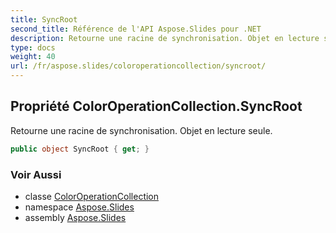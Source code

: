 ```yaml
---
title: SyncRoot
second_title: Référence de l'API Aspose.Slides pour .NET
description: Retourne une racine de synchronisation. Objet en lecture seule.
type: docs
weight: 40
url: /fr/aspose.slides/coloroperationcollection/syncroot/
---
```


## Propriété ColorOperationCollection.SyncRoot

Retourne une racine de synchronisation. Objet en lecture seule.

```csharp
public object SyncRoot { get; }
```

### Voir Aussi

* classe [ColorOperationCollection](../../coloroperationcollection)
* namespace [Aspose.Slides](../../coloroperationcollection)
* assembly [Aspose.Slides](../../../)

<!-- NE PAS ÉDITER : généré par xmldocmd pour Aspose.Slides.dll -->
